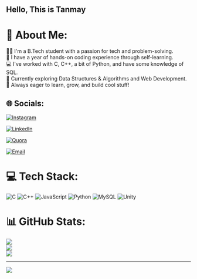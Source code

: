 ## Hello, This is Tanmay


# 💫 About Me:
🧑‍🎓 I'm a B.Tech student with a passion for tech and problem-solving. <br>🧠 I have a year of hands-on coding experience through self-learning. <br>💻 I've worked with C, C++, a bit of Python, and have some knowledge of SQL. <br>🚀 Currently exploring Data Structures & Algorithms and Web Development.<br>🌱 Always eager to learn, grow, and build cool stuff!


## 🌐 Socials:

[![Instagram](https://img.shields.io/badge/Instagram-%23E4405F.svg?logo=Instagram&logoColor=white)](https://instagram.com/its__just_me____) <br>

[![LinkedIn](https://img.shields.io/badge/LinkedIn-%230077B5.svg?logo=linkedin&logoColor=white)](https://www.linkedin.om/in/tanmaypatel/) <br>

[![Quora](https://img.shields.io/badge/Quora-%23B92B27.svg?logo=Quora&logoColor=white)](https://www.quor.com/profile/Tanmay-Patel-162) <br>

[![Email](https://img.shields.io/badge/Email-D14836?logo=gmail&logoColor=white)](mailto:tnmypatel174@gmail.com)



# 💻 Tech Stack:
![C](https://img.shields.io/badge/c-%2300599C.svg?style=for-the-badge&logo=c&logoColor=white) ![C++](https://img.shields.io/badge/c++-%2300599C.svg?style=for-the-badge&logo=c%2B%2B&logoColor=white) ![JavaScript](https://img.shields.io/badge/javascript-%23323330.svg?style=for-the-badge&logo=javascript&logoColor=%23F7DF1E) ![Python](https://img.shields.io/badge/python-3670A0?style=for-the-badge&logo=python&logoColor=ffdd54) ![MySQL](https://img.shields.io/badge/mysql-4479A1.svg?style=for-the-badge&logo=mysql&logoColor=white) ![Unity](https://img.shields.io/badge/unity-%23000000.svg?style=for-the-badge&logo=unity&logoColor=white)
# 📊 GitHub Stats:
![](https://github-readme-stats.vercel.app/api?username=Tanmay174P&theme=dark&hide_border=false&include_all_commits=false&count_private=false)<br/>
![](https://nirzak-streak-stats.vercel.app/?user=Tanmay174P&theme=dark&hide_border=false)<br/>
![](https://github-readme-stats.vercel.app/api/top-langs/?username=Tanmay174P&theme=dark&hide_border=false&include_all_commits=false&count_private=false&layout=compact)

---
[![](https://visitcount.itsvg.in/api?id=Tanmay174P&icon=0&color=0)](https://visitcount.itsvg.in)

<!-- Proudly created with GPRM ( https://gprm.itsvg.in ) -->
